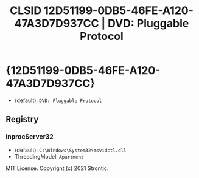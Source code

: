 ﻿---
title: "CLSID 12D51199-0DB5-46FE-A120-47A3D7D937CC | DVD: Pluggable Protocol"
excerpt: What is COM-Object CLSID 12D51199-0DB5-46FE-A120-47A3D7D937CC?
---

# {12D51199-0DB5-46FE-A120-47A3D7D937CC}

* (default): `DVD: Pluggable Protocol`

## Registry


### InprocServer32

* (default): `C:\Windows\System32\msvidctl.dll`
* ThreadingModel: `Apartment`

MIT License. Copyright (c) 2021 Strontic.


